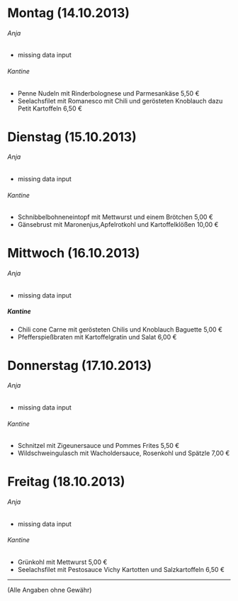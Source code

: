 # Montag (14.10.2013)
###### Anja
* missing data input

###### Kantine
* Penne Nudeln mit Rinderbolognese und Parmesankäse	5,50 €
* Seelachsfilet mit Romanesco mit Chili und gerösteten Knoblauch dazu Petit Kartoffeln	6,50 €
	
# Dienstag (15.10.2013)	
###### Anja
* missing data input

###### Kantine
* Schnibbelbohneneintopf mit Mettwurst und einem Brötchen	5,00 €
* Gänsebrust mit Maronenjus,Apfelrotkohl und Kartoffelklößen	10,00 €

# Mittwoch (16.10.2013)
###### Anja
* missing data input

##### Kantine
* Chili cone Carne mit gerösteten Chilis und Knoblauch Baguette	5,00 €
* Pfefferspießbraten mit Kartoffelgratin und Salat	6,00 €

# Donnerstag (17.10.2013) 
###### Anja
* missing data input

###### Kantine
* Schnitzel mit Zigeunersauce und Pommes Frites 	5,50 €
* Wildschweingulasch mit Wacholdersauce, Rosenkohl und Spätzle	7,00 €

# Freitag (18.10.2013)
###### Anja
* missing data input

###### Kantine
* Grünkohl mit Mettwurst	5,00 €
* Seelachsfilet mit Pestosauce Vichy Kartotten und Salzkartoffeln	6,50 €

---
(Alle Angaben ohne Gewähr)
